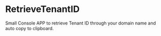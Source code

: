 # RetrieveTenantID
Small Console APP to retrieve Tenant ID through your domain name and auto copy to clipboard.
